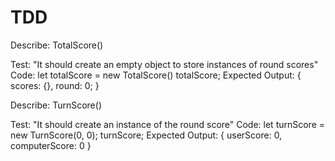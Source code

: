 # TDD

Describe: TotalScore()

Test: "It should create an empty object to store instances of round scores"
Code: let totalScore = new TotalScore()
totalScore;
Expected Output: { scores: {}, round: 0; }

Describe: TurnScore()

Test: "It should create an instance of the round score"
Code: let turnScore = new TurnScore(0, 0);
turnScore;
Expected Output: { userScore: 0, computerScore: 0 }